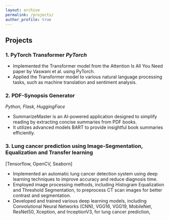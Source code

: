 ```yaml
---
layout: archive
permalink: /projects/
author_profile: true
---
```


<h2> Projects </h2>

### 1.  PyTorch Transformer $PyTorch$
- Implemented the Transformer model from the Attention Is All You Need paper by Vaswani et al. using PyTorch.
- Applied the Transformer model to various natural language processing tasks, such as machine translation and sentiment analysis.

### 2. PDF-Synopsis Generator
*Python, Flask, HuggingFace*
- SummarizeMaster is an AI-powered application designed to simplify reading by extracting concise summaries from PDF books.
- It utilizes advanced models BART to provide insightful book summaries efficiently.

### 3. Lung cancer prediction using Image-Segmentation, Equalization and Transfer learning
[Tensorflow, OpenCV, Seaborn]
- Implemented an automatic lung cancer detection system using deep learning techniques to improve accuracy and reduce diagnosis time.
- Employed image processing methods, including Histogram Equalization and Threshold Segmentation, to preprocess CT scan images for better
contrast and segmentation.
- Developed and trained various deep learning models, including Convolutional Neural Networks (CNN), VGG16, VGG19, MobileNet,
ResNet50, Xception, and InceptionV3, for lung cancer prediction,
